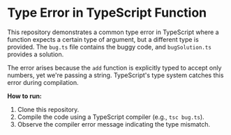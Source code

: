 # Type Error in TypeScript Function

This repository demonstrates a common type error in TypeScript where a function expects a certain type of argument, but a different type is provided.  The `bug.ts` file contains the buggy code, and `bugSolution.ts` provides a solution.

The error arises because the `add` function is explicitly typed to accept only numbers, yet we're passing a string. TypeScript's type system catches this error during compilation.

**How to run:**
1. Clone this repository.
2. Compile the code using a TypeScript compiler (e.g., `tsc bug.ts`).
3. Observe the compiler error message indicating the type mismatch.